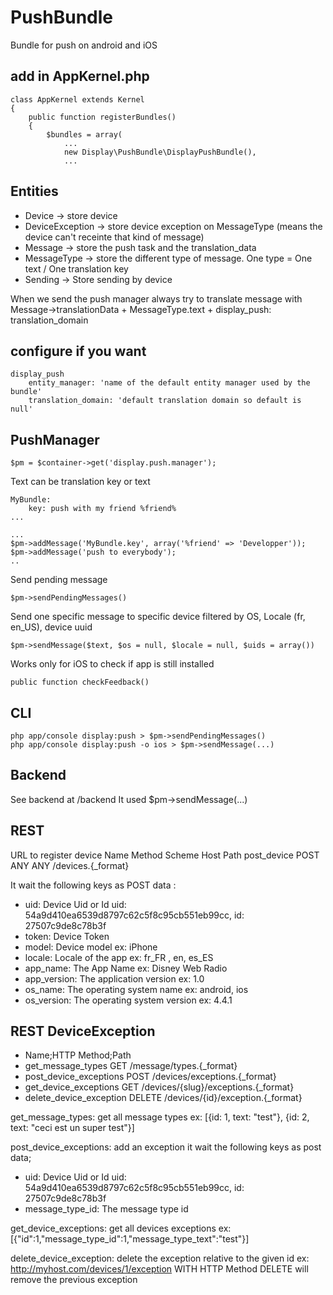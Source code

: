 PushBundle
==========

Bundle for push on android and iOS


add in AppKernel.php
--------------------


    class AppKernel extends Kernel
    {
        public function registerBundles()
        {
            $bundles = array(
                ...
                new Display\PushBundle\DisplayPushBundle(),
                ...





Entities
--------

- Device -> store device
- DeviceException -> store device exception on MessageType (means the device can't receinte that kind of message)
- Message -> store the push task and the translation_data
- MessageType -> store the different type of message. One type = One text / One translation key
- Sending -> Store sending by device

When we send the push manager always try to translate message with Message->translationData + MessageType.text + display_push: translation_domain

configure if you want
---------------------

    display_push
        entity_manager: 'name of the default entity manager used by the bundle'
        translation_domain: 'default translation domain so default is null'


PushManager
-----------
    $pm = $container->get('display.push.manager');

Text can be translation key or text

    MyBundle:
        key: push with my friend %friend%
    ...

    ...
    $pm->addMessage('MyBundle.key', array('%friend' => 'Developper'));
    $pm->addMessage('push to everybody');
    ..

Send pending message

    $pm->sendPendingMessages()

Send one specific message to specific device filtered by OS, Locale (fr, en_US), device uuid

    $pm->sendMessage($text, $os = null, $locale = null, $uids = array())


Works only for iOS to check if app is still installed

    public function checkFeedback()

CLI
---
    php app/console display:push > $pm->sendPendingMessages()
    php app/console display:push -o ios > $pm->sendMessage(...)

Backend
-------

See backend at /backend
It used $pm->sendMessage(...)

REST
----

URL to register device
    Name                     Method Scheme Host Path
    post_device              POST   ANY    ANY  /devices.{_format}

It wait the following keys as POST data :
- uid: Device Uid or Id uid: 54a9d410ea6539d8797c62c5f8c95cb551eb99cc, id: 27507c9de8c78b3f
- token: Device Token
- model: Device model ex: iPhone
- locale: Locale of the app ex: fr_FR , en, es_ES
- app_name: The App Name ex: Disney Web Radio
- app_version: The application version ex: 1.0
- os_name: The operating system name ex: android, ios
- os_version: The operating system version ex: 4.4.1

REST DeviceException
--------------------
- Name;HTTP Method;Path
- get_message_types        GET         /message/types.{_format}
- post_device_exceptions   POST        /devices/exceptions.{_format}
- get_device_exceptions    GET         /devices/{slug}/exceptions.{_format}
- delete_device_exception  DELETE      /devices/{id}/exception.{_format}

get_message_types: get all message types ex: [{id: 1, text: "test"}, {id: 2, text: "ceci est un super test"}]

post_device_exceptions: add an exception
it wait the following keys as post data;
- uid: Device Uid or Id uid: 54a9d410ea6539d8797c62c5f8c95cb551eb99cc, id: 27507c9de8c78b3f
- message_type_id: The message type id

get_device_exceptions: get all devices exceptions ex: [{"id":1,"message_type_id":1,"message_type_text":"test"}]

delete_device_exception: delete the exception relative to the given id
ex: http://myhost.com/devices/1/exception WITH HTTP Method DELETE will remove the previous exception



